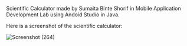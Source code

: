 Scientific Calculator made by Sumaita Binte Shorif in Mobile Application Development Lab using Andoid Studio in Java.

Here is a screenshot of the scientific calculator:


![Screenshot (264)](https://github.com/SumaitaB/Scientific-Calculator-MAD-Lab/assets/51522304/f11330eb-e38d-4ab5-8eb9-2c17b1bf9f3b)
